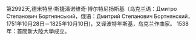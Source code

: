 第2992天,德米特里·斯捷潘诺维奇·博尔特尼扬斯基（乌克兰语：Дмитро Степанович Бортнянський，俄语：Дмитрий Степанович Бортнянский， 1751年10月28日－1825年10月10日)，又译波特年斯基，乌克兰作曲家。
1538年：首間新大陸大學成立。